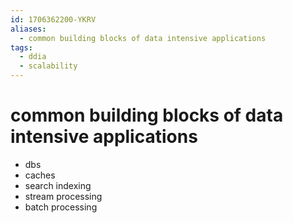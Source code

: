 ```yaml
---
id: 1706362200-YKRV
aliases:
  - common building blocks of data intensive applications
tags:
  - ddia
  - scalability
---
```


# common building blocks of data intensive applications

- dbs
- caches
- search indexing
- stream processing
- batch processing
